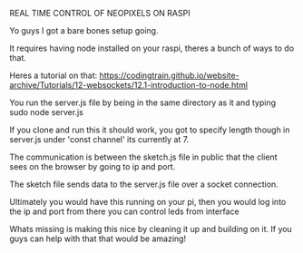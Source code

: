 REAL TIME CONTROL OF NEOPIXELS ON RASPI

Yo guys I got a bare bones setup going. 

It requires having node installed on your raspi, theres a bunch of ways to do that.

Heres a tutorial on that: 
https://codingtrain.github.io/website-archive/Tutorials/12-websockets/12.1-introduction-to-node.html


You run the server.js file by being in the same directory as it and typing      sudo node server.js     

If you clone and run this it should work, you got to specify length though in server.js under 'const channel' its currently at 7.

The communication is between the sketch.js file in public that the client sees on the browser by going to ip and port.

The sketch file sends data to the server.js file over a socket connection.

Ultimately you would have this running on your pi,
then you would log into the ip and port
from there you can control leds from interface

Whats missing is making this nice by cleaning it up and building on it.
If you guys can help with that that would be amazing!
